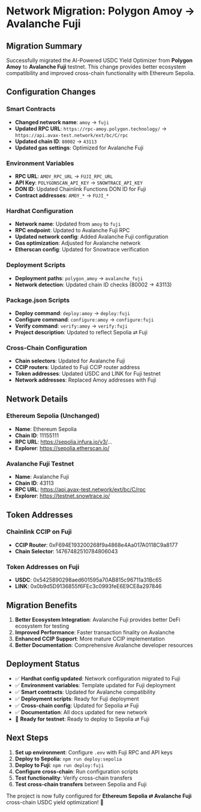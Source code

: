 # Network Migration: Polygon Amoy → Avalanche Fuji

## Migration Summary

Successfully migrated the AI-Powered USDC Yield Optimizer from **Polygon Amoy** to **Avalanche Fuji** testnet. This change provides better ecosystem compatibility and improved cross-chain functionality with Ethereum Sepolia.

## Configuration Changes

### Smart Contracts
- **Changed network name**: `amoy` → `fuji`
- **Updated RPC URL**: `https://rpc-amoy.polygon.technology/` → `https://api.avax-test.network/ext/bc/C/rpc`
- **Updated chain ID**: `80002` → `43113`
- **Updated gas settings**: Optimized for Avalanche Fuji

### Environment Variables
- **RPC URL**: `AMOY_RPC_URL` → `FUJI_RPC_URL`
- **API Key**: `POLYGONSCAN_API_KEY` → `SNOWTRACE_API_KEY`
- **DON ID**: Updated Chainlink Functions DON ID for Fuji
- **Contract addresses**: `AMOY_*` → `FUJI_*`

### Hardhat Configuration
- **Network name**: Updated from `amoy` to `fuji`
- **RPC endpoint**: Updated to Avalanche Fuji RPC
- **Updated network config**: Added Avalanche Fuji configuration
- **Gas optimization**: Adjusted for Avalanche network
- **Etherscan config**: Updated for Snowtrace verification

### Deployment Scripts
- **Deployment paths**: `polygon_amoy` → `avalanche_fuji`
- **Network detection**: Updated chain ID checks (80002 → 43113)

### Package.json Scripts  
- **Deploy command**: `deploy:amoy` → `deploy:fuji`
- **Configure command**: `configure:amoy` → `configure:fuji`
- **Verify command**: `verify:amoy` → `verify:fuji`
- **Project description**: Updated to reflect Sepolia ⇄ Fuji

### Cross-Chain Configuration
- **Chain selectors**: Updated for Avalanche Fuji
- **CCIP routers**: Updated to Fuji CCIP router address
- **Token addresses**: Updated USDC and LINK for Fuji testnet
- **Network addresses**: Replaced Amoy addresses with Fuji

## Network Details

### Ethereum Sepolia (Unchanged)
- **Name**: Ethereum Sepolia
- **Chain ID**: 11155111
- **RPC URL**: https://sepolia.infura.io/v3/...
- **Explorer**: https://sepolia.etherscan.io/

### Avalanche Fuji Testnet
- **Name**: Avalanche Fuji
- **Chain ID**: 43113
- **RPC URL**: https://api.avax-test.network/ext/bc/C/rpc
- **Explorer**: https://testnet.snowtrace.io/

## Token Addresses

### Chainlink CCIP on Fuji
- **CCIP Router**: 0xF694E193200268f9a4868e4Aa017A0118C9a8177
- **Chain Selector**: 14767482510784806043

### Token Addresses on Fuji
- **USDC**: 0x5425890298aed601595a70AB815c96711a31Bc65
- **LINK**: 0x0b9d5D9136855f6FEc3c0993feE6E9CE8a297846

## Migration Benefits

1. **Better Ecosystem Integration**: Avalanche Fuji provides better DeFi ecosystem for testing
2. **Improved Performance**: Faster transaction finality on Avalanche
3. **Enhanced CCIP Support**: More mature CCIP implementation
4. **Better Documentation**: Comprehensive Avalanche developer resources

## Deployment Status

- ✅ **Hardhat config updated**: Network configuration migrated to Fuji
- ✅ **Environment variables**: Template updated for Fuji deployment  
- ✅ **Smart contracts**: Updated for Avalanche compatibility
- ✅ **Deployment scripts**: Ready for Fuji deployment
- ✅ **Cross-chain config**: Updated for Sepolia ⇄ Fuji
- ✅ **Documentation**: All docs updated for new network
- 🔄 **Ready for testnet**: Ready to deploy to Sepolia ⇄ Fuji

## Next Steps

1. **Set up environment**: Configure `.env` with Fuji RPC and API keys
2. **Deploy to Sepolia**: `npm run deploy:sepolia`
3. **Deploy to Fuji**: `npm run deploy:fuji`
4. **Configure cross-chain**: Run configuration scripts
5. **Test functionality**: Verify cross-chain transfers
6. **Test cross-chain transfers** between Sepolia and Fuji

The project is now fully configured for **Ethereum Sepolia ⇄ Avalanche Fuji** cross-chain USDC yield optimization! 🎉 